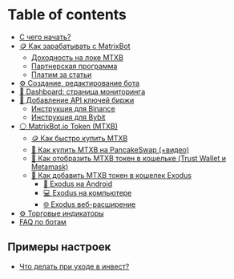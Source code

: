 # Table of contents

* [С чего начать?](README.md)
* [🪙 Как зарабатывать с MatrixBot](<README (2).md>)
  * [Доходность на локе MTXB](kak-zarabatyvat-s-matrixbot/dokhodnost-na-loke-mtxb.md)
  * [Партнерская программа](kak-zarabatyvat-s-matrixbot/partnerskaya-programma.md)
  * [Платим за статьи](kak-zarabatyvat-s-matrixbot/platim-za-stati.md)
* [⚙️ Создание, редактирование бота](sozdanie-redaktirovanie-bota.md)
* [🤖 Dashboard: страница мониторинга](<README (1).md>)
* [🔑 Добавление API ключей биржи](dobavlenie-api-klyuchei-birzhi/README.md)
  * [Инструкция для Binance](dobavlenie-api-klyuchei-birzhi/instrukciya-dlya-binance.md)
  * [Инструкция для Bybit](dobavlenie-api-klyuchei-birzhi/instrukciya-dlya-bybit.md)
* [⚪ MatrixBot.io Token (MTXB)](matrixbot.io-token-mtxb/README.md)
  * [🪙 Как быстро купить MTXB](matrixbot.io-token-mtxb/kak-bystro-kupit-mtxb.md)
  * [🤖 Как купить MTXB на PancakeSwap (+видео)](matrixbot.io-token-mtxb/kak-kupit-mtxb-na-pancakeswap-+video.md)
  * [🔹 Как отобразить MTXB токен в кошельке (Trust Wallet и Metamask)](matrixbot.io-token-mtxb/kak-otobrazit-mtxb-token-v-koshelke-trust-wallet-i-metamask.md)
  * [🔹 Как добавить MTXB токен в кошелек Exodus](matrixbot.io-token-mtxb/kak-dobavit-mtxb-token-v-koshelek-exodus/README.md)
    * [📱 Exodus на Android](matrixbot.io-token-mtxb/kak-dobavit-mtxb-token-v-koshelek-exodus/exodus-na-android.md)
    * [💻 Exodus на компьютере](matrixbot.io-token-mtxb/kak-dobavit-mtxb-token-v-koshelek-exodus/exodus-na-kompyutere.md)
    * [🌐 Exodus веб-расширение](matrixbot.io-token-mtxb/kak-dobavit-mtxb-token-v-koshelek-exodus/exodus-veb-rasshirenie.md)
* [⚙️ Торговые индикаторы](indikatory.md)
* [FAQ по ботам](faq-po-botam.md)

## Примеры настроек <a href="#settings" id="settings"></a>

* [Что делать при уходе в инвест?](settings/invest.md)
